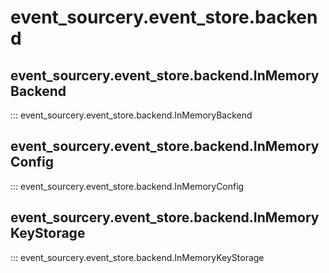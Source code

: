 # event_sourcery.event_store.backend

## event_sourcery.event_store.backend.InMemoryBackend
::: event_sourcery.event_store.backend.InMemoryBackend

## event_sourcery.event_store.backend.InMemoryConfig
::: event_sourcery.event_store.backend.InMemoryConfig

## event_sourcery.event_store.backend.InMemoryKeyStorage
::: event_sourcery.event_store.backend.InMemoryKeyStorage
